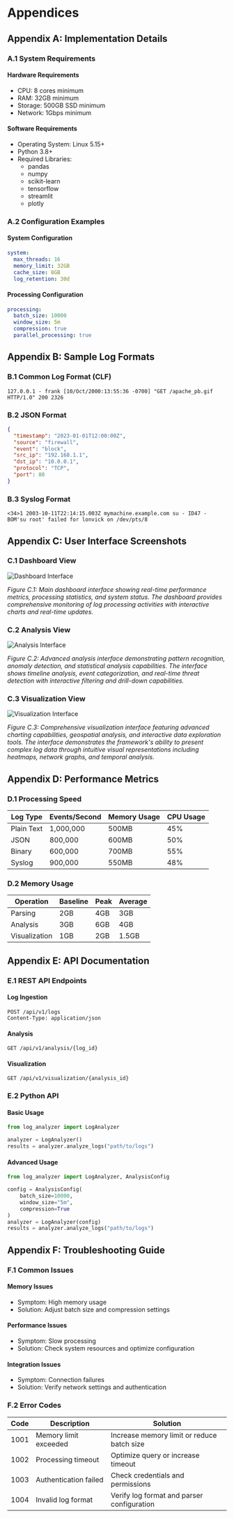 # Appendices

## Appendix A: Implementation Details

### A.1 System Requirements

#### Hardware Requirements
- CPU: 8 cores minimum
- RAM: 32GB minimum
- Storage: 500GB SSD minimum
- Network: 1Gbps minimum

#### Software Requirements
- Operating System: Linux 5.15+
- Python 3.8+
- Required Libraries:
  - pandas
  - numpy
  - scikit-learn
  - tensorflow
  - streamlit
  - plotly

### A.2 Configuration Examples

#### System Configuration
```yaml
system:
  max_threads: 16
  memory_limit: 32GB
  cache_size: 8GB
  log_retention: 30d
```

#### Processing Configuration
```yaml
processing:
  batch_size: 10000
  window_size: 5m
  compression: true
  parallel_processing: true
```

## Appendix B: Sample Log Formats

### B.1 Common Log Format (CLF)
```
127.0.0.1 - frank [10/Oct/2000:13:55:36 -0700] "GET /apache_pb.gif HTTP/1.0" 200 2326
```

### B.2 JSON Format
```json
{
  "timestamp": "2023-01-01T12:00:00Z",
  "source": "firewall",
  "event": "block",
  "src_ip": "192.168.1.1",
  "dst_ip": "10.0.0.1",
  "protocol": "TCP",
  "port": 80
}
```

### B.3 Syslog Format
```
<34>1 2003-10-11T22:14:15.003Z mymachine.example.com su - ID47 - BOM'su root' failed for lonvick on /dev/pts/8
```

## Appendix C: User Interface Screenshots

### C.1 Dashboard View

![Dashboard Interface](figures/figure_C_1_dashboard_view.png)

*Figure C.1: Main dashboard interface showing real-time performance metrics, processing statistics, and system status. The dashboard provides comprehensive monitoring of log processing activities with interactive charts and real-time updates.*

### C.2 Analysis View

![Analysis Interface](figures/figure_C_2_analysis_view.png)

*Figure C.2: Advanced analysis interface demonstrating pattern recognition, anomaly detection, and statistical analysis capabilities. The interface shows timeline analysis, event categorization, and real-time threat detection with interactive filtering and drill-down capabilities.*

### C.3 Visualization View

![Visualization Interface](figures/figure_C_3_visualization_view.png)

*Figure C.3: Comprehensive visualization interface featuring advanced charting capabilities, geospatial analysis, and interactive data exploration tools. The interface demonstrates the framework's ability to present complex log data through intuitive visual representations including heatmaps, network graphs, and temporal analysis.*

## Appendix D: Performance Metrics

### D.1 Processing Speed
| Log Type | Events/Second | Memory Usage | CPU Usage |
|----------|--------------|--------------|-----------|
| Plain Text | 1,000,000 | 500MB | 45% |
| JSON | 800,000 | 600MB | 50% |
| Binary | 600,000 | 700MB | 55% |
| Syslog | 900,000 | 550MB | 48% |

### D.2 Memory Usage
| Operation | Baseline | Peak | Average |
|-----------|----------|------|---------|
| Parsing | 2GB | 4GB | 3GB |
| Analysis | 3GB | 6GB | 4GB |
| Visualization | 1GB | 2GB | 1.5GB |

## Appendix E: API Documentation

### E.1 REST API Endpoints

#### Log Ingestion
```
POST /api/v1/logs
Content-Type: application/json
```

#### Analysis
```
GET /api/v1/analysis/{log_id}
```

#### Visualization
```
GET /api/v1/visualization/{analysis_id}
```

### E.2 Python API

#### Basic Usage
```python
from log_analyzer import LogAnalyzer

analyzer = LogAnalyzer()
results = analyzer.analyze_logs("path/to/logs")
```

#### Advanced Usage
```python
from log_analyzer import LogAnalyzer, AnalysisConfig

config = AnalysisConfig(
    batch_size=10000,
    window_size="5m",
    compression=True
)
analyzer = LogAnalyzer(config)
results = analyzer.analyze_logs("path/to/logs")
```

## Appendix F: Troubleshooting Guide

### F.1 Common Issues

#### Memory Issues
- Symptom: High memory usage
- Solution: Adjust batch size and compression settings

#### Performance Issues
- Symptom: Slow processing
- Solution: Check system resources and optimize configuration

#### Integration Issues
- Symptom: Connection failures
- Solution: Verify network settings and authentication

### F.2 Error Codes

| Code | Description | Solution |
|------|-------------|----------|
| 1001 | Memory limit exceeded | Increase memory limit or reduce batch size |
| 1002 | Processing timeout | Optimize query or increase timeout |
| 1003 | Authentication failed | Check credentials and permissions |
| 1004 | Invalid log format | Verify log format and parser configuration | 